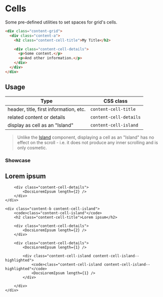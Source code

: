 <script lang="ts">
    import DocsLoremIpsum from "$docs/components/DocsLoremIpsum.svelte";
</script>

# Cells

Some pre-defined utilities to set spaces for grid's cells.

```html
<div class="content-grid">
  <div class="content-a">
    <h2 class="content-cell-title">My Title</h2>

    <div class="content-cell-details">
      <p>Some content.</p>
      <p>And other information.</p>
    </div>
  </div>
</div>
```

## Usage

| Type                                   | CSS class              |
| -------------------------------------- | ---------------------- |
| header, title, first information, etc. | `content-cell-title`   |
| related content or details             | `content-cell-details` |
| display as cell as an "Island"         | `content-cell-island`  |

> Unlike the [Island](/components/island) component, displaying a cell as an "Island" has no effect on the scroll - i.e. it does not produce any inner scrolling and is only cosmetic.

### Showcase

<div class="content-grid" style="margin-top: var(--padding-4x)">
    <div class="content-a">
        <h2 class="content-cell-title">Lorem ipsum</h2>

        <div class="content-cell-details">
            <DocsLoremIpsum length={2} />
        </div>
    </div>

    <div class="content-b content-cell-island">
        <code>class="content-cell-island"</code>
        <h2 class="content-cell-title">Lorem ipsum</h2>

        <div class="content-cell-details">
            <DocsLoremIpsum length={2} />
        </div>

        <div class="content-cell-details">
            <DocsLoremIpsum length={1} />

            <div class="content-cell-island content-cell-island--highlighted">
                <code>class="content-cell-island content-cell-island--highlighted"</code>
                <DocsLoremIpsum length={1} />
            </div>

        </div>
    </div>

</div>
